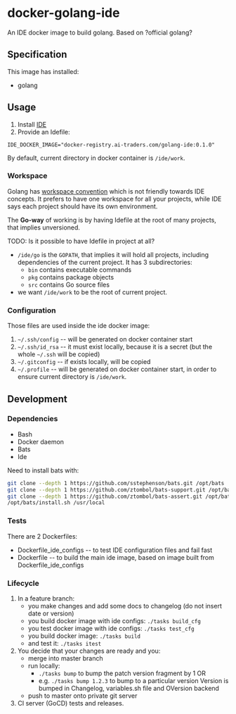 # docker-golang-ide

An IDE docker image to build golang. Based on ?official golang?

## Specification

This image has installed:
 * golang

## Usage
1. Install [IDE](https://github.com/ai-traders/ide)
2. Provide an Idefile:
```
IDE_DOCKER_IMAGE="docker-registry.ai-traders.com/golang-ide:0.1.0"
```

By default, current directory in docker container is `/ide/work`.

### Workspace

Golang has [workspace convention](https://golang.org/doc/code.html#Workspaces) which is not friendly towards IDE concepts.
It prefers to have one workspace for all your projects, while IDE says each project should have its own environment.

The **Go-way** of working is by having Idefile at the root of many projects, that implies unversioned.

TODO: Is it possible to have Idefile in project at all?
 * `/ide/go` is the `GOPATH`, that implies it will hold all projects, including dependencies of the current project. It has 3 subdirectories:
    - `bin` contains executable commands
    - `pkg` contains package objects
    - `src` contains Go source files
 * we want `/ide/work` to be the root of current project.

### Configuration
Those files are used inside the ide docker image:

1. `~/.ssh/config` -- will be generated on docker container start
2. `~/.ssh/id_rsa` -- it must exist locally, because it is a secret
 (but the whole `~/.ssh` will be copied)
2. `~/.gitconfig` -- if exists locally, will be copied
3. `~/.profile` -- will be generated on docker container start, in
   order to ensure current directory is `/ide/work`.

## Development
### Dependencies
* Bash
* Docker daemon
* Bats
* Ide

Need to install bats with:

```sh
git clone --depth 1 https://github.com/sstephenson/bats.git /opt/bats
git clone --depth 1 https://github.com/ztombol/bats-support.git /opt/bats-support
git clone --depth 1 https://github.com/ztombol/bats-assert.git /opt/bats-assert
/opt/bats/install.sh /usr/local
```

### Tests
There are 2 Dockerfiles:
  * Dockerfile_ide_configs -- to test IDE configuration files and fail fast
  * Dockerfile -- to build the main ide image, based on image built from
   Dockerfile_ide_configs

### Lifecycle
1. In a feature branch:
    * you make changes and add some docs to changelog (do not insert date or version)
    * you build docker image with ide configs: `./tasks build_cfg`
    * you test docker image with ide configs: `./tasks test_cfg`
    * you build docker image: `./tasks build`
    * and test it: `./tasks itest`
1. You decide that your changes are ready and you:
    * merge into master branch
    * run locally:
      * `./tasks bump` to bump the patch version fragment by 1 OR
      * e.g. `./tasks bump 1.2.3` to bump to a particular version
        Version is bumped in Changelog, variables.sh file and OVersion backend
    * push to master onto private git server
1. CI server (GoCD) tests and releases.

